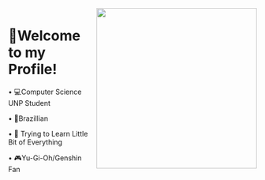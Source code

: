 <img src = "nahida-nahida-genshin.gif" width = "325px" align = "right">

# 💚Welcome to my Profile!

•  💻Computer Science UNP Student

•  💚Brazillian

•  📖 Trying to Learn Little Bit of Everything

•  🎮Yu-Gi-Oh/Genshin Fan
